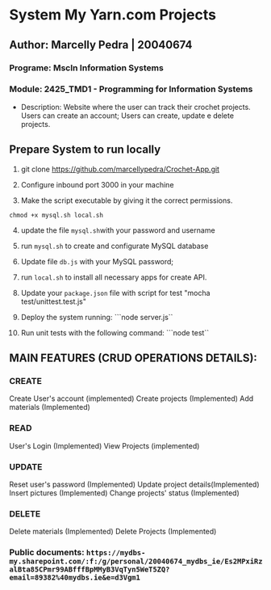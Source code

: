 # System My Yarn.com Projects
## Author: Marcelly Pedra | 20040674
### Programe: MscIn Information Systems
### Module:	2425_TMD1 - Programming for Information Systems

* Description: 
Website where the user can track their crochet projects.
Users can create an account;
Users can create, update e delete projects.


## Prepare System to run locally
1. git clone https://github.com/marcellypedra/Crochet-App.git

2. Configure inbound port 3000 in your machine

3. Make the script executable by giving it the correct permissions.

```chmod +x mysql.sh local.sh```

4. update the file ```mysql.sh```with your password and username

5. run ```mysql.sh``` to create and configurate MySQL database

6. Update file ```db.js``` with your MySQL password;

7. run  ```local.sh``` to install all necessary apps for create API.

8. Update your ```package.json``` file with script for test "mocha test/unittest.test.js"

8. Deploy the system running:
```node server.js``

9. Run unit tests with the following command:
```node test``

## MAIN FEATURES (CRUD OPERATIONS DETAILS):

### CREATE

Create User's account (implemented)
Create projects (Implemented)
Add materials (Implemented)

 
### READ 
User's Login (Implemented)
View Projects (implemented)

 
### UPDATE 
Reset user's password (Implemented)
Update project details(Implemented)
Insert pictures (Implemented)
Change projects' status (Implemented)


### DELETE 
Delete materials (Implemented)
Delete Projects (Implemented)


 

### Public documents: ```https://mydbs-my.sharepoint.com/:f:/g/personal/20040674_mydbs_ie/Es2MPxiRzalBta85CPmr99ABfffBpMMyB3VqTyn5WeT5ZQ?email=89382%40mydbs.ie&e=d3Vgm1```

